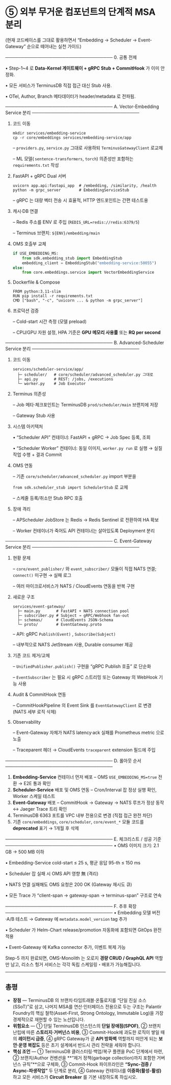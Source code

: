 # ⑤ 외부 무거운 컴포넌트의 단계적 MSA 분리

(현재 코드베이스를 그대로 활용하면서 “Embedding → Scheduler → Event-Gateway” 순으로 떼어내는 실천 가이드)

──────────────────────────────────
0. 공통 전제

• Step-1~4 로 **Data-Kernel 게이트웨이 + gRPC Stub + CommitHook** 가 이미 안정화.

• 모든 서비스가 TerminusDB 직접 접근 대신 Stub 사용.

• OTel, Author, Branch 메타데이터가 header/metadata 로 전파됨.

──────────────────────────────────
A. Vector-Embedding Service 분리
──────────────────────────────────

1. 코드 이동
    
    ```
    mkdir services/embedding-service
    cp -r core/embeddings services/embedding-service/app
    
    ```
    
    – `providers.py`, `service.py` 그대로 사용하되 `TerminusGatewayClient` 로교체
    
    – ML 모델( `sentence-transformers`, `torch`) 의존성만 포함하는 `requirements.txt` 작성
    
2. FastAPI + gRPC Dual 서버
    
    ```
    uvicorn app.api:fastapi_app  # /embedding, /similarity, /health
    python -m grpc_server        # EmbeddingServiceStub
    
    ```
    
    – gRPC 는 대량 벡터 전송 시 효율적, HTTP 엔드포인트는 간편 테스트용
    
3. 캐시·DB 연결
    
    – Redis 주소를 ENV 로 주입 (`REDIS_URL=redis://redis:6379/5`)
    
    – Terminus 브랜치: `${ENV}/embedding/main`
    
4. OMS 호출부 교체
    
    ```python
    if USE_EMBEDDING_MS:
        from sdk.embedding_stub import EmbeddingStub
        embedding_client = EmbeddingStub("embedding-service:50055")
    else:
        from core.embeddings.service import VectorEmbeddingService
    
    ```
    
5. Dockerfile & Compose
    
    ```
    FROM python:3.11-slim
    RUN pip install -r requirements.txt
    CMD ["bash", "-c", "uvicorn ... & python -m grpc_server"]
    
    ```
    
6. 프로덕션 검증
    
    – Cold-start 시간 측정 (모델 preload)
    
    – CPU/GPU 자원 설정, HPA 기준은 **GPU 메모리 사용률** 또는 **RQ per second**
    

──────────────────────────────────
B. Advanced-Scheduler Service 분리
──────────────────────────────────

1. 코드 이동
    
    ```
    services/scheduler-service/app/
      ├─ scheduler/   # core/scheduler/advanced_scheduler.py 그대로
      ├─ api.py       # REST: /jobs, /executions
      └─ worker.py    # Job Executor
    
    ```
    
2. Terminus 의존성
    
    – Job 메타·체크포인트는 TerminusDB `prod/scheduler/main` 브랜치에 저장
    
    – Gateway Stub 사용
    
3. 시스템 아키텍처
    
    • “Scheduler API” 컨테이너: FastAPI + gRPC → Job Spec 등록, 조회
    
    • “Scheduler Worker” 컨테이너: 동일 이미지, `worker.py run` 로 실행 → 실질 작업 수행 + 결과 Commit
    
4. OMS 연동
    
    – 기존 `core/scheduler/advanced_scheduler.py` import 부분을
    
    `from sdk.scheduler_stub import SchedulerStub` 로 교체
    
    – 스케줄 등록/취소만 Stub RPC 호출
    
5. 장애 격리
    
    – APScheduler JobStore 는 Redis → Redis Sentinel 로 전환하여 HA 확보
    
    – Worker 컨테이너가 죽어도 API 컨테이너는 살아있도록 Deployment 분리
    

──────────────────────────────────
C. Event-Gateway Service 분리
──────────────────────────────────

1. 현황 문제
    
    – `core/event_publisher/` 와 `event_subscriber/` 모듈이 직접 NATS 연결; `connect()` 미구현 → 실패 로그
    
    – 여러 마이크로서비스가 NATS / CloudEvents 연동을 반복 구현
    
2. 새로운 구조
    
    ```
    services/event-gateway/
      ├─ main.py       # FastAPI + NATS connection pool
      ├─ subscriber.py # Subject → gRPC/Webhook fan-out
      ├─ schemas/      # CloudEvents JSON-Schema
      └─ proto/        # EventGateway.proto
    
    ```
    
    – API: gRPC `Publish(Event)` , `Subscribe(Subject)`
    
    – 내부적으로 NATS JetStream 사용, Durable consumer 제공
    
3. 기존 코드 제거/교체
    
    – `UnifiedPublisher.publish()` 구현을 “gRPC Publish 호출” 로 단순화
    
    – `EventSubscriber` 는 필요 시 gRPC 스트리밍 또는 Gateway 의 WebHook 기능 사용
    
4. Audit & CommitHook 연동
    
    – CommitHookPipeline 의 Event Sink 를 `EventGatewayClient` 로 변경 (NATS 세부 로직 삭제)
    
5. Observability
    
    – Event-Gateway 자체가 NATS latency·ack 실패를 Prometheus metric 으로 노출
    
    – Traceparent 헤더 → CloudEvents `traceparent` extension 필드에 주입
    

──────────────────────────────────
D. 롤아웃 순서
──────────────────────────────────

1. **Embedding-Service** 컨테이너 먼저 배포
– OMS `USE_EMBEDDING_MS=true` 전환 → E2E 통과 확인
2. **Scheduler-Service** 배포 및 OMS 연동
– Cron/Interval 잡 정상 실행 확인, Worker 스케일 테스트
3. **Event-Gateway** 배포
– CommitHook → Gateway → NATS 루프가 정상 동작 ↔ Jaeger Trace 트리 확인
4. TerminusDB 6363 포트를 VPC 내부 전용으로 변경 (직접 접근 완전 차단)
5. 기존 `core/embeddings`, `core/scheduler`, `core/event_*` 모듈 코드를 **deprecated** 표기 → 1개월 후 삭제

──────────────────────────────────
E. 체크리스트 / 성공 기준
──────────────────────────────────
• OMS 이미지 크기: 2.1 GB → 500 MB 이하

• Embedding-Service cold-start ≤ 25 s, 평균 응답 95-th ≤ 150 ms

• Scheduler 잡 실패 시 OMS API 영향 無 (격리)

• NATS 연결 실패해도 OMS 요청은 200 OK (Gateway 재시도 큐)

• 모든 Trace 가 “client-span → gateway-span → terminus-span” 구조로 연속

──────────────────────────────────
F. 추후 확장
──────────────────────────────────
• Embedding 모델 버전·A/B 테스트 → Gateway 에 `metadata.model_version` tag 추가

• Scheduler 가 Helm-Chart release/promotion 자동화에 포함되면 GitOps 완전 적용

• Event-Gateway 에 Kafka connector 추가, 이벤트 복제 가능

Step-5 까지 완료되면, OMS-Monolith 는 오로지 **경량 CRUD / GraphQL API** 역할만 남고, 리소스 헝거 서비스는 각각 독립 스케일링・배포가 가능해집니다.

---

## **총평**

- **장점** — TerminusDB 의 브랜치·타임트래블·온톨로지를 “단일 진실 소스(SSoT)”로 삼고, 나머지 MSA를 연산·인터페이스 전용으로 두는 구조는 Palantir Foundry의 핵심 철학(Asset-First, Strong Ontology, Immutable Log)을 가장 경제적으로 재현할 수 있는 노선입니다.
- **위험요소** — ① 단일 TerminusDB 인스턴스의 **단일 장애점(SPOF)**, ② 브랜치 난립에 따른 **스토리지·거버넌스 비용**, ③ Commit-Hook에 과도한 로직이 쌓일 때의 **레이턴시 급증**, ④ gRPC Gateway가 곧 **API 방화벽** 역할까지 떠안게 되는 **보안·운영 복잡도** 등은 초기 설계에서 반드시 관리 전략을 세워야 합니다.
- **핵심 조언** — ① TerminusDB 클러스터링·백업/복구 플랜을 PoC 단계에서 마련, ② 브랜치/Author 컨벤션을 **“제거 정책(garbage collection)까지 포함한 거버넌스 규칙”**으로 구체화, ③ Commit-Hook 파이프라인은 **“Sync-검증 / Async-파생작업”** 두 단계로 분리, ④ Gateway 컨테이너를 **이중화(활성-활성)** 하고 모든 서비스가 **Circuit Breaker** 를 기본 내장하도록 하십시오.